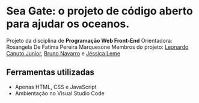 # Sea Gate: o projeto de código aberto para ajudar os oceanos.
Projeto da disciplina de **Programação Web Front-End**
Orientadora: Rosangela De Fatima Pereira Marquesone
Membros do projeto: [Leonardo Canuto Junior](https://github.com/leonardocjr/), [Bruno Navarro]() e [Jéssica Leme](https://github.com/jekka.leeme)

## Ferramentas utilizadas
* Apenas HTML, CSS e JavaScript
* Ambientação no Visual Studio Code
